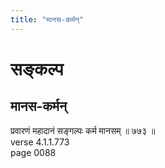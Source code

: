 ```yaml
---
title: "मानस-कर्मन्"
---
```


# सङ्कल्प
## मानस-कर्मन्
प्रवारणं महादानं सङ्गल्पः कर्म मानसम् ॥ ७७३ ॥<br />verse 4.1.1.773<br />page 0088

